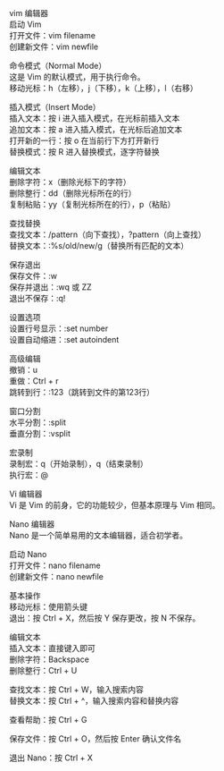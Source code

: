 vim 编辑器  
启动 Vim  
打开文件：vim filename  
创建新文件：vim newfile  


命令模式（Normal Mode）  
这是 Vim 的默认模式，用于执行命令。  
移动光标：h（左移），j（下移），k（上移），l（右移）  

插入模式（Insert Mode）  
插入文本：按 i 进入插入模式，在光标前插入文本  
追加文本：按 a 进入插入模式，在光标后追加文本  
打开新的一行：按 o 在当前行下方打开新行  
替换模式：按 R 进入替换模式，逐字符替换  

编辑文本  
删除字符：x（删除光标下的字符）  
删除整行：dd（删除光标所在的行）  
复制粘贴：yy（复制光标所在的行），p（粘贴）  

查找替换  
查找文本：/pattern（向下查找），?pattern（向上查找）  
替换文本：:%s/old/new/g（替换所有匹配的文本）  

保存退出  
保存文件：:w  
保存并退出：:wq 或 ZZ  
退出不保存：:q!  

设置选项  
设置行号显示：:set number  
设置自动缩进：:set autoindent  

高级编辑  
撤销：u  
重做：Ctrl + r  
跳转到行：:123（跳转到文件的第123行）  

窗口分割  
水平分割：:split  
垂直分割：:vsplit  

宏录制  
录制宏：q<register>（开始录制），q（结束录制）  
执行宏：@<register>  

Vi 编辑器  
Vi 是 Vim 的前身，它的功能较少，但基本原理与 Vim 相同。  

Nano 编辑器  
Nano 是一个简单易用的文本编辑器，适合初学者。  

启动 Nano  
打开文件：nano filename  
创建新文件：nano newfile  

基本操作  
移动光标：使用箭头键  
退出：按 Ctrl + X，然后按 Y 保存更改，按 N 不保存。  

编辑文本  
插入文本：直接键入即可  
删除字符：Backspace  
删除整行：Ctrl + U  

查找文本：按 Ctrl + W，输入搜索内容  
替换文本：按 Ctrl + ^，输入搜索内容和替换内容  

查看帮助：按 Ctrl + G  
 
保存文件：按 Ctrl + O，然后按 Enter 确认文件名  
  
退出 Nano：按 Ctrl + X  
